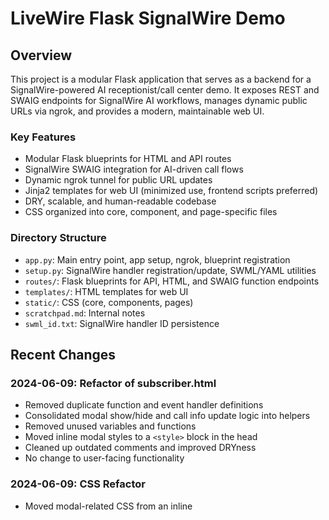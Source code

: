 # LiveWire Flask SignalWire Demo

## Overview
This project is a modular Flask application that serves as a backend for a SignalWire-powered AI receptionist/call center demo. It exposes REST and SWAIG endpoints for SignalWire AI workflows, manages dynamic public URLs via ngrok, and provides a modern, maintainable web UI.

### Key Features
- Modular Flask blueprints for HTML and API routes
- SignalWire SWAIG integration for AI-driven call flows
- Dynamic ngrok tunnel for public URL updates
- Jinja2 templates for web UI (minimized use, frontend scripts preferred)
- DRY, scalable, and human-readable codebase
- CSS organized into core, component, and page-specific files

### Directory Structure
- `app.py`: Main entry point, app setup, ngrok, blueprint registration
- `setup.py`: SignalWire handler registration/update, SWML/YAML utilities
- `routes/`: Flask blueprints for API, HTML, and SWAIG function endpoints
- `templates/`: HTML templates for web UI
- `static/`: CSS (core, components, pages)
- `scratchpad.md`: Internal notes
- `swml_id.txt`: SignalWire handler ID persistence

## Recent Changes
### 2024-06-09: Refactor of subscriber.html
- Removed duplicate function and event handler definitions
- Consolidated modal show/hide and call info update logic into helpers
- Removed unused variables and functions
- Moved inline modal styles to a `<style>` block in the head
- Cleaned up outdated comments and improved DRYness
- No change to user-facing functionality

### 2024-06-09: CSS Refactor
- Moved modal-related CSS from an inline <style> block in subscriber.html to static/css/pages/agent_dashboard.css for better separation of concerns and maintainability.

### 2024-06-09: Real-time Call Status Updates
- The call status text in the dashboard now updates in real time:
  - Shows 'Incoming call...' when a call is ringing.
  - Shows 'In call!' when a call is accepted.
  - Reverts to 'Waiting for call...' after a call ends or is hung up.
- Ensures the UI always reflects the current call state.

---
For more details, see `scratchpad.md` for internal notes and ongoing documentation.
